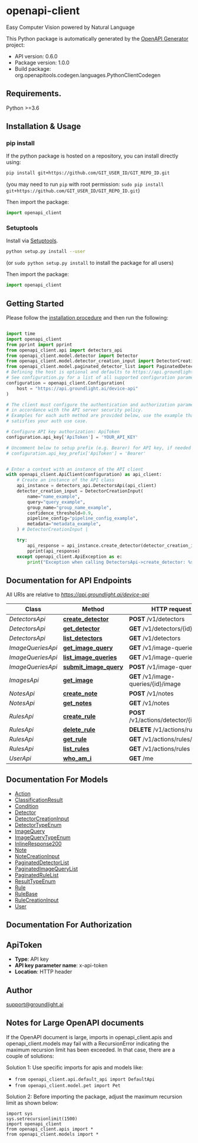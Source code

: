 # openapi-client
Easy Computer Vision powered by Natural Language

This Python package is automatically generated by the [OpenAPI Generator](https://openapi-generator.tech) project:

- API version: 0.6.0
- Package version: 1.0.0
- Build package: org.openapitools.codegen.languages.PythonClientCodegen

## Requirements.

Python >=3.6

## Installation & Usage
### pip install

If the python package is hosted on a repository, you can install directly using:

```sh
pip install git+https://github.com/GIT_USER_ID/GIT_REPO_ID.git
```
(you may need to run `pip` with root permission: `sudo pip install git+https://github.com/GIT_USER_ID/GIT_REPO_ID.git`)

Then import the package:
```python
import openapi_client
```

### Setuptools

Install via [Setuptools](http://pypi.python.org/pypi/setuptools).

```sh
python setup.py install --user
```
(or `sudo python setup.py install` to install the package for all users)

Then import the package:
```python
import openapi_client
```

## Getting Started

Please follow the [installation procedure](#installation--usage) and then run the following:

```python

import time
import openapi_client
from pprint import pprint
from openapi_client.api import detectors_api
from openapi_client.model.detector import Detector
from openapi_client.model.detector_creation_input import DetectorCreationInput
from openapi_client.model.paginated_detector_list import PaginatedDetectorList
# Defining the host is optional and defaults to https://api.groundlight.ai/device-api
# See configuration.py for a list of all supported configuration parameters.
configuration = openapi_client.Configuration(
    host = "https://api.groundlight.ai/device-api"
)

# The client must configure the authentication and authorization parameters
# in accordance with the API server security policy.
# Examples for each auth method are provided below, use the example that
# satisfies your auth use case.

# Configure API key authorization: ApiToken
configuration.api_key['ApiToken'] = 'YOUR_API_KEY'

# Uncomment below to setup prefix (e.g. Bearer) for API key, if needed
# configuration.api_key_prefix['ApiToken'] = 'Bearer'


# Enter a context with an instance of the API client
with openapi_client.ApiClient(configuration) as api_client:
    # Create an instance of the API class
    api_instance = detectors_api.DetectorsApi(api_client)
    detector_creation_input = DetectorCreationInput(
        name="name_example",
        query="query_example",
        group_name="group_name_example",
        confidence_threshold=0.9,
        pipeline_config="pipeline_config_example",
        metadata="metadata_example",
    ) # DetectorCreationInput | 

    try:
        api_response = api_instance.create_detector(detector_creation_input)
        pprint(api_response)
    except openapi_client.ApiException as e:
        print("Exception when calling DetectorsApi->create_detector: %s\n" % e)
```

## Documentation for API Endpoints

All URIs are relative to *https://api.groundlight.ai/device-api*

Class | Method | HTTP request | Description
------------ | ------------- | ------------- | -------------
*DetectorsApi* | [**create_detector**](docs/DetectorsApi.md#create_detector) | **POST** /v1/detectors | 
*DetectorsApi* | [**get_detector**](docs/DetectorsApi.md#get_detector) | **GET** /v1/detectors/{id} | 
*DetectorsApi* | [**list_detectors**](docs/DetectorsApi.md#list_detectors) | **GET** /v1/detectors | 
*ImageQueriesApi* | [**get_image_query**](docs/ImageQueriesApi.md#get_image_query) | **GET** /v1/image-queries/{id} | 
*ImageQueriesApi* | [**list_image_queries**](docs/ImageQueriesApi.md#list_image_queries) | **GET** /v1/image-queries | 
*ImageQueriesApi* | [**submit_image_query**](docs/ImageQueriesApi.md#submit_image_query) | **POST** /v1/image-queries | 
*ImagesApi* | [**get_image**](docs/ImagesApi.md#get_image) | **GET** /v1/image-queries/{id}/image | 
*NotesApi* | [**create_note**](docs/NotesApi.md#create_note) | **POST** /v1/notes | 
*NotesApi* | [**get_notes**](docs/NotesApi.md#get_notes) | **GET** /v1/notes | 
*RulesApi* | [**create_rule**](docs/RulesApi.md#create_rule) | **POST** /v1/actions/detector/{id}/rules | 
*RulesApi* | [**delete_rule**](docs/RulesApi.md#delete_rule) | **DELETE** /v1/actions/rules/{id} | 
*RulesApi* | [**get_rule**](docs/RulesApi.md#get_rule) | **GET** /v1/actions/rules/{id} | 
*RulesApi* | [**list_rules**](docs/RulesApi.md#list_rules) | **GET** /v1/actions/rules | 
*UserApi* | [**who_am_i**](docs/UserApi.md#who_am_i) | **GET** /me | 


## Documentation For Models

 - [Action](docs/Action.md)
 - [ClassificationResult](docs/ClassificationResult.md)
 - [Condition](docs/Condition.md)
 - [Detector](docs/Detector.md)
 - [DetectorCreationInput](docs/DetectorCreationInput.md)
 - [DetectorTypeEnum](docs/DetectorTypeEnum.md)
 - [ImageQuery](docs/ImageQuery.md)
 - [ImageQueryTypeEnum](docs/ImageQueryTypeEnum.md)
 - [InlineResponse200](docs/InlineResponse200.md)
 - [Note](docs/Note.md)
 - [NoteCreationInput](docs/NoteCreationInput.md)
 - [PaginatedDetectorList](docs/PaginatedDetectorList.md)
 - [PaginatedImageQueryList](docs/PaginatedImageQueryList.md)
 - [PaginatedRuleList](docs/PaginatedRuleList.md)
 - [ResultTypeEnum](docs/ResultTypeEnum.md)
 - [Rule](docs/Rule.md)
 - [RuleBase](docs/RuleBase.md)
 - [RuleCreationInput](docs/RuleCreationInput.md)
 - [User](docs/User.md)


## Documentation For Authorization


## ApiToken

- **Type**: API key
- **API key parameter name**: x-api-token
- **Location**: HTTP header


## Author

support@groundlight.ai


## Notes for Large OpenAPI documents
If the OpenAPI document is large, imports in openapi_client.apis and openapi_client.models may fail with a
RecursionError indicating the maximum recursion limit has been exceeded. In that case, there are a couple of solutions:

Solution 1:
Use specific imports for apis and models like:
- `from openapi_client.api.default_api import DefaultApi`
- `from openapi_client.model.pet import Pet`

Solution 2:
Before importing the package, adjust the maximum recursion limit as shown below:
```
import sys
sys.setrecursionlimit(1500)
import openapi_client
from openapi_client.apis import *
from openapi_client.models import *
```

